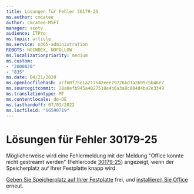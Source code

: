 ```yaml
---
title: Lösungen für Fehler 30179-25
ms.author: cmcatee
author: cmcatee-MSFT
manager: scotv
audience: ITPro
ms.topic: article
ms.service: o365-administration
ROBOTS: NOINDEX, NOFOLLOW
ms.localizationpriority: medium
ms.custom:
- "2000020"
- "835"
ms.date: 04/21/2020
ms.openlocfilehash: acf60f75e1a217542eee79726bd3a2699c5b46e7
ms.sourcegitcommit: 28a0efb945a4827518e4b6a3a8c804d4ba2e3349
ms.translationtype: MT
ms.contentlocale: de-DE
ms.lasthandoff: 07/01/2022
ms.locfileid: "66590719"
---
```

# <a name="solutions-for-error-30179-25"></a>Lösungen für Fehler 30179-25

Möglicherweise wird eine Fehlermeldung mit der Meldung "Office konnte nicht gestreamt werden" (Fehlercode [30179-25](https://support.microsoft.com/office/error-code-30179-25-when-installing-office-e40d3c7d-98f6-4284-94a0-882beaa44593)) angezeigt, wenn der Speicherplatz auf Ihrer Festplatte knapp wird.
  
[Geben Sie Speicherplatz auf Ihrer Festplatte](https://support.microsoft.com/help/12425/windows-10-free-up-drive-space) frei, und [installieren Sie Office](https://portal.office.com/OLS/MySoftware.aspx) erneut.
  